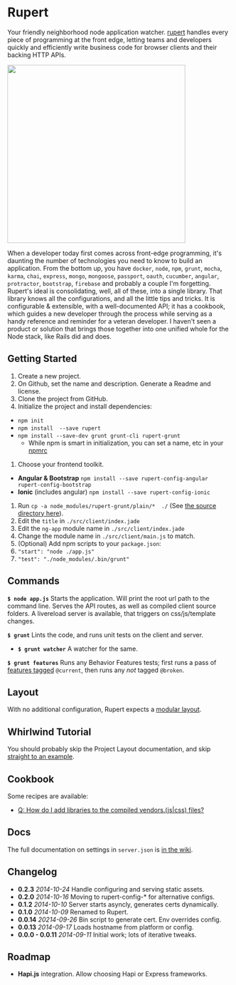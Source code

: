 # Rupert


Your friendly neighborhood node application watcher. [rupert](#) handles every piece of programming at the front edge, letting teams and developers quickly and efficiently write business code for browser clients and their backing HTTP APIs.

<img src="https://cdn.rawgit.com/DavidSouther/rupert/master/src/assets/logos/Rupert.svg" type="image/svg+xml" width="400px" />

When a developer today first comes across front-edge programming, it's daunting the number of technologies you need to know to build an application. From the bottom up, you have `docker`, `node`, `npm`, `grunt`, `mocha`, `karma`, `chai`, `express`, `mongo`, `mongoose`, `passport`, `oauth`, `cucumber`, `angular`, `protractor`, `bootstrap`, `firebase` and probably a couple I'm forgetting.  Rupert's ideal is consolidating, well, all of these, into a single library. That library knows all the configurations, and all the little tips and tricks. It is configurable & extensible, with a well-documented API; it has a cookbook, which guides a new developer through the process while serving as a handy reference and reminder for a veteran developer. I haven't seen a product or solution that brings those together into one unified whole for the Node stack, like Rails did and does.

## Getting Started

1. Create a new project.
  1. On Github, set the name and description. Generate a Readme and license.
1. Clone the project from GitHub.
1. Initialize the project and install dependencies:
  * `npm init`
  * `npm install  --save rupert`
  * `npm install --save-dev grunt grunt-cli rupert-grunt`
    * While npm is smart in initialization, you can set a name, etc in your [npmrc][npmrc]
1. Choose your frontend toolkit.
  * **Angular & Bootstrap** `npm install --save rupert-config-angular rupert-config-bootstrap`
  * **Ionic** (includes angular) `npm install --save rupert-config-ionic`
1. Run `cp -a node_modules/rupert-grunt/plain/*  ./` (See [the source directory here][plain_folder]).
  1. Edit the `title` in `./src/client/index.jade`
  1. Edit the `ng-app` module name in `./src/client/index.jade`
  1. Change the module name in `./src/client/main.js` to match.
1. (Optional) Add npm scripts to your `package.json`:
  1. `"start": "node ./app.js"`
  1. `"test": "./node_modules/.bin/grunt"`

[plain_folder]: https://github.com/DavidSouther/rupert-grunt/tree/master/plain
[npmrc]: https://www.npmjs.org/doc/misc/npm-config.html#config-settings

## Commands

**`$ node app.js`** Starts the application. Will print the root url path to the command line. Serves the API routes, as well as compiled client source folders. A livereload server is available, that triggers on css/js/template changes.

**`$ grunt`** Lints the code, and runs unit tests on the client and server.

* **`$ grunt watcher`** A watcher for the same.

**`$ grunt features`** Runs any Behavior Features tests; first runs a pass of [features tagged][tagging] `@current`, then runs any *not* tagged `@broken`.

[tagging]: https://github.com/cucumber/cucumber/wiki/Tags

## Layout

With no additional configuration, Rupert expects a [modular layout](https://github.com/DavidSouther/rupert/wiki/Project-Layout).

## Whirlwind Tutorial

You should probably skip the Project Layout documentation, and skip [straight to an example](https://github.com/DavidSouther/rupert/wiki/Whirlwind-Tutorial).

## Cookbook

Some recipes are available:

* [Q: How do I add libraries to the compiled vendors.(js|css) files?](https://github.com/DavidSouther/rupert/wiki/Cookbook:-Add-Vendor-Libraries)

## Docs

The full documentation on settings in `server.json` is [in the wiki](https://github.com/DavidSouther/rupert/wiki/Config-API).

## Changelog

* **0.2.3** *2014-10-24* Handle configuring and serving static assets.
* **0.2.0** *2014-10-16* Moving to rupert-config-* for alternative configs.
* **0.1.2** *2014-10-10* Server starts asyncly, generates certs dynamically.
* **0.1.0** *2014-10-09* Renamed to Rupert.
* **0.0.14** *20214-09-26* Bin script to generate cert. Env overrides config.
* **0.0.13** *2014-09-17* Loads hostname from platform or config.
* **0.0.0 - 0.0.11** *2014-09-11* Initial work; lots of iterative tweaks.

## Roadmap

* **Hapi.js** integration. Allow choosing Hapi or Express frameworks.

[ng]: https://angularjs.org/
[stas]: https://github.com/DavidSouther/stassets
[moment]: http://momentjs.com/
